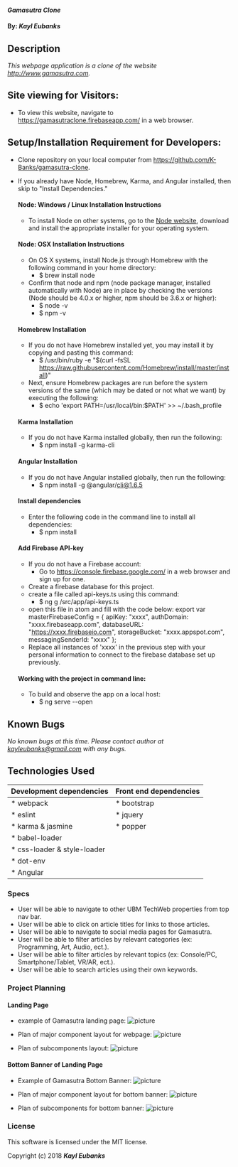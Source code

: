 #### _Gamasutra Clone_

#### By: _**Kayl Eubanks**_

## Description

_This webpage application is a clone of the website http://www.gamasutra.com._


## Site viewing for Visitors:
* To view this website, navigate to https://gamasutraclone.firebaseapp.com/ in a web browser.

## Setup/Installation Requirement for Developers:

* Clone repository on your local computer from https://github.com/K-Banks/gamasutra-clone.
* If you already have Node, Homebrew, Karma, and Angular installed, then skip to "Install Dependencies."

  #### Node: Windows / Linux Installation Instructions
  * To install Node on other systems, go to the <a href="https://nodejs.org/en/">Node website</a>, download and install the appropriate installer for your operating system.

  #### Node: OSX Installation Instructions
  * On OS X systems, install Node.js through Homebrew with the following command in your home directory:
    * $ brew install node
  * Confirm that node and npm (node package manager, installed automatically with Node) are in place by checking the versions (Node should be 4.0.x or higher, npm should be 3.6.x or higher):
    * $ node -v
    * $ npm -v

  #### Homebrew Installation
  * If you do not have Homebrew installed yet, you may install it by copying and pasting this command:
    * $ /usr/bin/ruby -e "$(curl -fsSL https://raw.githubusercontent.com/Homebrew/install/master/install)"
  * Next, ensure Homebrew packages are run before the system versions of the same (which may be dated or not what we want) by executing the following:
    * $ echo 'export PATH=/usr/local/bin:$PATH' >> ~/.bash_profile

  #### Karma Installation
  * If you do not have Karma installed globally, then run the following:
    * $ npm install -g karma-cli

  #### Angular Installation
  * If you do not have Angular installed globally, then run the following:
    * $ npm install -g @angular/cli@1.6.5

  #### Install dependencies
  * Enter the following code in the command line to install all dependencies:
    * $ npm install

  #### Add Firebase API-key
  * If you do not have a Firebase account:
    * Go to https://console.firebase.google.com/ in a web browser and sign up for one.
  * Create a firebase database for this project.
  * create a file called api-keys.ts using this command:
    * $ ng g /src/app/api-keys.ts
  * open this file in atom and fill with the code below:
      export var masterFirebaseConfig = {
        apiKey: "xxxx",
        authDomain: "xxxx.firebaseapp.com",
        databaseURL: "https://xxxx.firebaseio.com",
        storageBucket: "xxxx.appspot.com",
        messagingSenderId: "xxxx"
      };
  * Replace all instances of 'xxxx' in the previous step with your personal information to connect to the firebase database set up previously.

  #### Working with the project in command line:
  * To build and observe the app on a local host:
    * $ ng serve --open



## Known Bugs

_No known bugs at this time._
_Please contact author at kayleubanks@gmail.com with any bugs._

## Technologies Used

| Development dependencies | Front end dependencies |
| :------------ | :------------- |
| * webpack | * bootstrap |
| * eslint | * jquery |
| * karma & jasmine | * popper
| * babel-loader |  |
| * css-loader & style-loader | |
| * dot-env |  |
| * Angular |  |


### Specs
  * User will be able to navigate to other UBM TechWeb properties from top nav bar.
  * User will be able to click on article titles for links to those articles.
  * User will be able to navigate to social media pages for Gamasutra.
  * User will be able to filter articles by relevant categories (ex: Programming, Art, Audio, ect.).
  * User will be able to filter articles by relevant topics (ex: Console/PC, Smartphone/Tablet, VR/AR, ect.).
  * User will be able to search articles using their own keywords.


### Project Planning
  #### Landing Page
  * example of Gamasutra landing page:
    ![picture](README-img/Gamasutra-plain.png)

  * Plan of major component layout for webpage:
    ![picture](README-img/Gamasutra-layout.png)

  * Plan of subcomponents layout:
    ![picture](README-img/Gamasutra-subcomponents.png)

  #### Bottom Banner of Landing Page
  * Example of Gamasutra Bottom Banner:
    ![picture](README-img/Gamasutra-bottombanner.png)

  * Plan of major component layout for bottom banner:
    ![picture](README-img/Gamasutra-layout-bottombanner.png)

  * Plan of subcomponents for bottom banner:
    ![picture](README-img/Gamasutra-subcomponents-bottombanner.png)



### License

This software is licensed under the MIT license.

Copyright (c) 2018 ****_Kayl Eubanks_****
